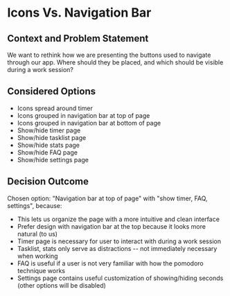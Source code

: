 # Icons Vs. Navigation Bar

## Context and Problem Statement

We want to rethink how we are presenting the buttons used to navigate through our app.
Where should they be placed, and which should be visible during a work session?

## Considered Options

* Icons spread around timer
* Icons grouped in navigation bar at top of page
* Icons grouped in navigation bar at bottom of page
* Show/hide timer page
* Show/hide tasklist page
* Show/hide stats page
* Show/hide FAQ page
* Show/hide settings page

## Decision Outcome

Chosen option: "Navigation bar at top of page" with "show timer, FAQ, settings", because:
- This lets us organize the page with a more intuitive and clean interface
- Prefer design with navigation bar at the top because it looks more natural (to us)
- Timer page is necessary for user to interact with during a work session
- Tasklist, stats only serve as distractions -- not immediately necessary when working
- FAQ is useful if a user is not very familiar with how the pomodoro technique works
- Settings page contains useful customization of showing/hiding seconds (other options will be disabled)
